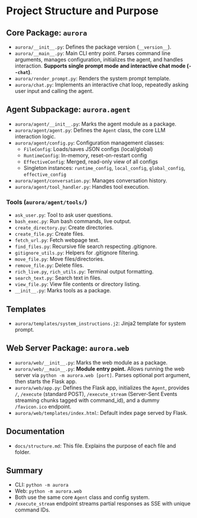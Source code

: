 # Project Structure and Purpose

## Core Package: `aurora`
- `aurora/__init__.py`: Defines the package version (`__version__`).
- `aurora/__main__.py`: Main CLI entry point. Parses command line arguments, manages configuration, initializes the agent, and handles interaction. **Supports single prompt mode and interactive chat mode (`--chat`)**.
- `aurora/render_prompt.py`: Renders the system prompt template.
- `aurora/chat.py`: Implements an interactive chat loop, repeatedly asking user input and calling the agent.

## Agent Subpackage: `aurora.agent`
- `aurora/agent/__init__.py`: Marks the agent module as a package.
- `aurora/agent/agent.py`: Defines the `Agent` class, the core LLM interaction logic.
- `aurora/agent/config.py`: Configuration management classes:
  - `FileConfig`: Loads/saves JSON configs (local/global)
  - `RuntimeConfig`: In-memory, reset-on-restart config
  - `EffectiveConfig`: Merged, read-only view of all configs
  - Singleton instances: `runtime_config`, `local_config`, `global_config`, `effective_config`
- `aurora/agent/conversation.py`: Manages conversation history.
- `aurora/agent/tool_handler.py`: Handles tool execution.

### Tools (`aurora/agent/tools/`)
- `ask_user.py`: Tool to ask user questions.
- `bash_exec.py`: Run bash commands, live output.
- `create_directory.py`: Create directories.
- `create_file.py`: Create files.
- `fetch_url.py`: Fetch webpage text.
- `find_files.py`: Recursive file search respecting .gitignore.
- `gitignore_utils.py`: Helpers for .gitignore filtering.
- `move_file.py`: Move files/directories.
- `remove_file.py`: Delete files.
- `rich_live.py`, `rich_utils.py`: Terminal output formatting.
- `search_text.py`: Search text in files.
- `view_file.py`: View file contents or directory listing.
- `__init__.py`: Marks tools as a package.

## Templates
- `aurora/templates/system_instructions.j2`: Jinja2 template for system prompt.

## Web Server Package: `aurora.web`
- `aurora/web/__init__.py`: Marks the web module as a package.
- `aurora/web/__main__.py`: **Module entry point.** Allows running the web server via `python -m aurora.web [port]`. Parses optional port argument, then starts the Flask app.
- `aurora/web/app.py`: Defines the Flask app, initializes the `Agent`, provides `/`, `/execute` (standard POST), `/execute_stream` (Server-Sent Events streaming chunks tagged with command_id), and a dummy `/favicon.ico` endpoint.
- `aurora/web/templates/index.html`: Default index page served by Flask.

## Documentation
- `docs/structure.md`: This file. Explains the purpose of each file and folder.

## Summary
- CLI: `python -m aurora`
- Web: `python -m aurora.web`
- Both use the same core `Agent` class and config system.
- `/execute_stream` endpoint streams partial responses as SSE with unique command IDs.
